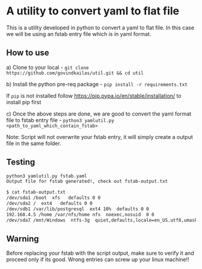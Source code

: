 # A utility to convert yaml to flat file 

This is a utility developed in python to convert a yaml to flat file. In this case we will be using an fstab entry file which is in yaml format.

## How to use
a) Clone to your local - `git clone https://github.com/govindkailas/util.git && cd util`

b) Install the python pre-req package - `pip install -r requirements.txt` 

   If `pip` is not installed follow https://pip.pypa.io/en/stable/installation/ to install pip first 

c) Once the above steps are done, we are good to convert the yaml format file to fstab entry file - `python3 yamlutil.py <path_to_yaml_which_contain_fstab>`

Note: Script will not overwrite your fstab entry, it will simply create a output file in the same folder.


## Testing
```bash
python3 yamlutil.py fstab.yaml 
Output file for fstab generated!, check out fstab-output.txt

$ cat fstab-output.txt 
/dev/sda1 /boot  xfs   defaults 0 0
/dev/sda2 /  ext4   defaults 0 0
/dev/sdb1 /var/lib/postgresql  ext4 10%  defaults 0 0
192.168.4.5 /home /var/nfs/home nfs  noexec,nosuid  0 0
/dev/sda7 /mnt/Windows  ntfs-3g  quiet,defaults,locale=en_US.utf8,umask=0,noexec  0 0
```
## Warning
Before replacing your fstab with the script output, make sure to verify it and proceed only if its good. Wrong entries can screw up your linux machine!! 

